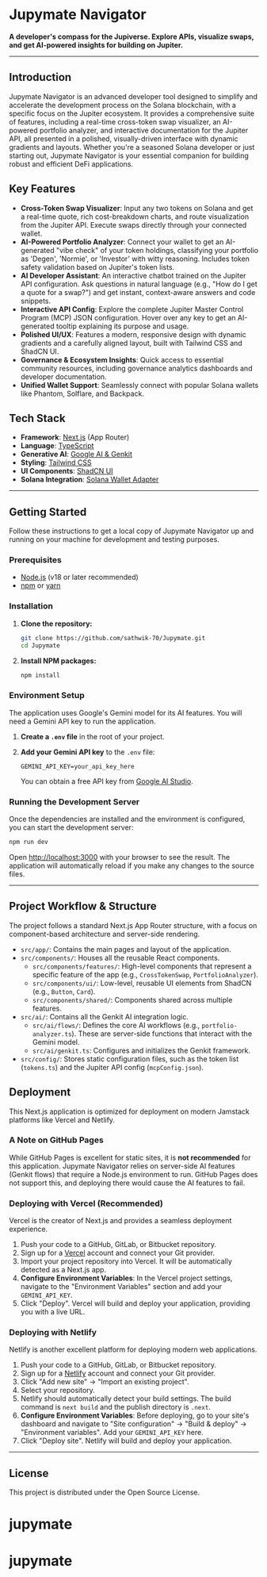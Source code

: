 # Jupymate Navigator

**A developer's compass for the Jupiverse. Explore APIs, visualize swaps, and get AI-powered insights for building on Jupiter.**

---

## Introduction

Jupymate Navigator is an advanced developer tool designed to simplify and accelerate the development process on the Solana blockchain, with a specific focus on the Jupiter ecosystem. It provides a comprehensive suite of features, including a real-time cross-token swap visualizer, an AI-powered portfolio analyzer, and interactive documentation for the Jupiter API, all presented in a polished, visually-driven interface with dynamic gradients and layouts. Whether you're a seasoned Solana developer or just starting out, Jupymate Navigator is your essential companion for building robust and efficient DeFi applications.

## Key Features

-   **Cross-Token Swap Visualizer**: Input any two tokens on Solana and get a real-time quote, rich cost-breakdown charts, and route visualization from the Jupiter API. Execute swaps directly through your connected wallet.
-   **AI-Powered Portfolio Analyzer**: Connect your wallet to get an AI-generated "vibe check" of your token holdings, classifying your portfolio as 'Degen', 'Normie', or 'Investor' with witty reasoning. Includes token safety validation based on Jupiter's token lists.
-   **AI Developer Assistant**: An interactive chatbot trained on the Jupiter API configuration. Ask questions in natural language (e.g., "How do I get a quote for a swap?") and get instant, context-aware answers and code snippets.
-   **Interactive API Config**: Explore the complete Jupiter Master Control Program (MCP) JSON configuration. Hover over any key to get an AI-generated tooltip explaining its purpose and usage.
-   **Polished UI/UX**: Features a modern, responsive design with dynamic gradients and a carefully aligned layout, built with Tailwind CSS and ShadCN UI.
-   **Governance & Ecosystem Insights**: Quick access to essential community resources, including governance analytics dashboards and developer documentation.
-   **Unified Wallet Support**: Seamlessly connect with popular Solana wallets like Phantom, Solflare, and Backpack.

## Tech Stack

-   **Framework**: [Next.js](https://nextjs.org/) (App Router)
-   **Language**: [TypeScript](https://www.typescriptlang.org/)
-   **Generative AI**: [Google AI & Genkit](https://firebase.google.com/docs/genkit)
-   **Styling**: [Tailwind CSS](https://tailwindcss.com/)
-   **UI Components**: [ShadCN UI](https://ui.shadcn.com/)
-   **Solana Integration**: [Solana Wallet Adapter](https://github.com/solana-labs/wallet-adapter)

---

## Getting Started

Follow these instructions to get a local copy of Jupymate Navigator up and running on your machine for development and testing purposes.

### Prerequisites

-   [Node.js](https://nodejs.org/en/) (v18 or later recommended)
-   [npm](https://www.npmjs.com/) or [yarn](https://yarnpkg.com/)

### Installation

1.  **Clone the repository:**
    ```sh
    git clone https://github.com/sathwik-70/Jupymate.git
    cd Jupymate
    ```

2.  **Install NPM packages:**
    ```sh
    npm install
    ```

### Environment Setup

The application uses Google's Gemini model for its AI features. You will need a Gemini API key to run the application.

1.  **Create a `.env` file** in the root of your project.

2.  **Add your Gemini API key** to the `.env` file:
    ```
    GEMINI_API_KEY=your_api_key_here
    ```
    You can obtain a free API key from [Google AI Studio](https://aistudio.google.com/app/apikey).

### Running the Development Server

Once the dependencies are installed and the environment is configured, you can start the development server:

```sh
npm run dev
```

Open [http://localhost:3000](http://localhost:3000) with your browser to see the result. The application will automatically reload if you make any changes to the source files.

---

## Project Workflow & Structure

The project follows a standard Next.js App Router structure, with a focus on component-based architecture and server-side rendering.

-   `src/app/`: Contains the main pages and layout of the application.
-   `src/components/`: Houses all the reusable React components.
    -   `src/components/features/`: High-level components that represent a specific feature of the app (e.g., `CrossTokenSwap`, `PortfolioAnalyzer`).
    -   `src/components/ui/`: Low-level, reusable UI elements from ShadCN (e.g., `Button`, `Card`).
    -   `src/components/shared/`: Components shared across multiple features.
-   `src/ai/`: Contains all the Genkit AI integration logic.
    -   `src/ai/flows/`: Defines the core AI workflows (e.g., `portfolio-analyzer.ts`). These are server-side functions that interact with the Gemini model.
    -   `src/ai/genkit.ts`: Configures and initializes the Genkit framework.
-   `src/config/`: Stores static configuration files, such as the token list (`tokens.ts`) and the Jupiter API config (`mcpConfig.json`).

## Deployment

This Next.js application is optimized for deployment on modern Jamstack platforms like Vercel and Netlify.

### A Note on GitHub Pages

While GitHub Pages is excellent for static sites, it is **not recommended** for this application. Jupymate Navigator relies on server-side AI features (Genkit flows) that require a Node.js environment to run. GitHub Pages does not support this, and deploying there would cause the AI features to fail.

### Deploying with Vercel (Recommended)

Vercel is the creator of Next.js and provides a seamless deployment experience.

1.  Push your code to a GitHub, GitLab, or Bitbucket repository.
2.  Sign up for a [Vercel](https://vercel.com/) account and connect your Git provider.
3.  Import your project repository into Vercel. It will be automatically detected as a Next.js app.
4.  **Configure Environment Variables**: In the Vercel project settings, navigate to the "Environment Variables" section and add your `GEMINI_API_KEY`.
5.  Click "Deploy". Vercel will build and deploy your application, providing you with a live URL.

### Deploying with Netlify

Netlify is another excellent platform for deploying modern web applications.

1.  Push your code to a GitHub, GitLab, or Bitbucket repository.
2.  Sign up for a [Netlify](https://www.netlify.com/) account and connect your Git provider.
3.  Click "Add new site" -> "Import an existing project".
4.  Select your repository.
5.  Netlify should automatically detect your build settings. The build command is `next build` and the publish directory is `.next`.
6.  **Configure Environment Variables**: Before deploying, go to your site's dashboard and navigate to "Site configuration" -> "Build & deploy" -> "Environment variables". Add your `GEMINI_API_KEY` here.
7.  Click "Deploy site". Netlify will build and deploy your application.

---

## License

This project is distributed under the Open Source License.
# jupymate
# jupymate
